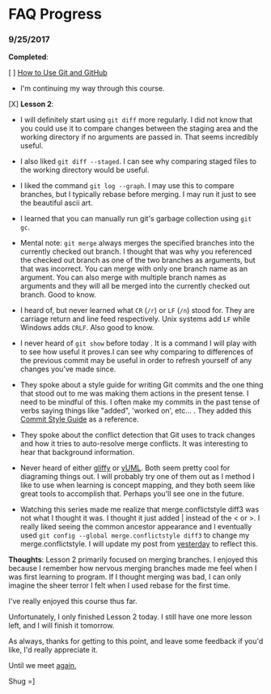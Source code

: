 # FAQ Progress

### 9/25/2017

**Completed**:

[ ] [How to Use Git and GitHub](https://www.udacity.com/course/how-to-use-git-and-github--ud775)
  * I'm continuing my way through this course.

  [X] **Lesson 2**:

  - I will definitely start using `git diff` more regularly. I did not know that you could use it to compare changes between the staging area and the working directory if no arguments are passed in. That seems incredibly useful.

  - I also liked `git diff --staged`. I can see why comparing staged files to the working directory would be useful.

  - I liked the command `git log --graph`. I may use this to compare branches, but I typically rebase before merging. I may run it just to see the beautiful ascii art.

  - I learned that you can manually run git's garbage collection using `git gc`.

  - Mental note: `git merge` always merges the specified branches into the currently checked out branch. I thought that was why you referenced the checked out branch as one of the two branches as arguments, but that was incorrect. You can merge with only one branch name as an argument. You can also merge with multiple branch names as arguments and they will all be merged into the currently checked out branch. Good to know.

  - I heard of, but never learned what `CR` (`/r`) or `LF` (`/n`) stood for. They are carriage return and line feed respectively. Unix systems add `LF` while Windows adds `CRLF`. Also good to know.

  - I never heard of `git show` before today . It is a command I will play with to see how useful it proves.I can see why comparing to differences of the previous commit may be useful in order to refresh yourself of any changes you've made since.

  - They spoke about a style guide for writing Git commits and the one thing that stood out to me was making them actions in the present tense. I need to be mindful of this. I often make my commits in the past tense of verbs saying things like "added", 'worked on', etc... . They added this [Commit Style Guide](http://udacity.github.io/git-styleguide/) as a reference.

  - They spoke about the conflict detection that Git uses to track changes and how it tries to auto-resolve merge conflicts. It was interesting to hear that background information.

  - Never heard of either [gliffy](https://www.gliffy.com/) or [yUML](https://yuml.me/diagram/activity/draw). Both seem pretty cool for diagraming things out. I will probably try one of them out as I method I like to use when learning is concept mapping, and they both seem like great tools to accomplish that. Perhaps you'll see one in the future.

  - Watching this series made me realize that merge.conflictstyle diff3 was not what I thought it was. I thought it just added | instead of the < or >. I really liked seeing the common ancestor appearance and I eventually used `git config --global merge.conflictstyle diff3` to change my merge.conflictstyle. I will update my post from [yesterday](9_25_17.md) to reflect this.

**Thoughts**: Lesson 2 primarily focused on merging branches. I enjoyed this because I remember how nervous merging branches made me feel when I was first learning to program. If I thought merging was bad, I can only imagine the sheer terror I felt when I used rebase for the first time.

I've really enjoyed this course thus far.

Unfortunately, I only finished Lesson 2 today. I still have one more lesson left, and I will finish it tomorrow.

As always, thanks for getting to this point, and leave some feedback if you'd like, I'd really appreciate it.

Until we meet [again](9_26_17.md),

Shug =]
